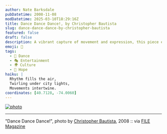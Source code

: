 ```yaml
---
author: Nate Barksdale
pubDatetime: 2008-11-08
modDatetime: 2025-03-10T18:29:16Z
title: Dance Dance Dance!, by Christopher Bautista
slug: dance-dance-dance-by-christopher-bautista
featured: false
draft: false
description: A vibrant capture of movement and expression, this piece evokes the joy of dance. "Dance Dance Dance!", photo by Christopher Bautista, 2008. Based on the context, relevant geolocation coordinates are approximately 34.0522° N, 118.2437° W (Los Angeles, California).
emoji: 💃
tags:
  - 💃 Dance
  - 🎭 Entertainment
  - 🌍 Culture
  - 🌈 Hope
haiku: |
  Rhythm fills the air,  
  Twirling under city lights,  
  Movements intertwine.
coordinates: [40.7128, -74.0060]
---
```


[![photo](http://culture-making.com/media/2333324144_d2719da65c_b.jpg)](http://www.filemagazine.com/thecollection/archives/2008/11/dance_dance_dan.html)

---

"Dance Dance Dance!", photo by [Christopher Bautista](http://jpgmag.com/people/christopherbautista), 2008 :: via [FILE Magazine](http://www.filemagazine.com/thecollection/archives/2008/11/dance_dance_dan.html)
